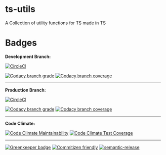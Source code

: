# ts-utils

A Collection of utility functions for TS made in TS

# Badges

**Development Branch:**

[![CircleCI](https://img.shields.io/circleci/project/github/VamshiKrishnaAlladi/ts-utils/development.svg?label=CircleCI%20Build)](https://circleci.com/gh/VamshiKrishnaAlladi/ts-utils/tree/development)

[![Codacy branch grade](https://img.shields.io/codacy/grade/087ef7b36a114df2827bec3a1e4f2299/development.svg?label=Codacy%20Grade&colorB=32CF99)](https://app.codacy.com/app/VamshiKrishnaAlladi/ts-utils/dashboard?bid=6675977)
[![Codacy branch coverage](https://img.shields.io/codacy/coverage/087ef7b36a114df2827bec3a1e4f2299/development.svg?label=Codacy%20Coverage&colorB=32CF99)](https://app.codacy.com/app/VamshiKrishnaAlladi/ts-utils/dashboard?bid=6675977)

---

**Production Branch:**

[![CircleCI](https://img.shields.io/circleci/project/github/VamshiKrishnaAlladi/ts-utils/production.svg?label=CircleCI%20Build)](https://circleci.com/gh/VamshiKrishnaAlladi/ts-utils/tree/production)

[![Codacy branch grade](https://img.shields.io/codacy/grade/087ef7b36a114df2827bec3a1e4f2299/production.svg?label=Codacy%20Grade&colorB=32CF99)](https://app.codacy.com/app/VamshiKrishnaAlladi/ts-utils/dashboard?bid=6675978)
[![Codacy branch coverage](https://img.shields.io/codacy/coverage/087ef7b36a114df2827bec3a1e4f2299/production.svg?label=Codacy%20Coverage&colorB=32CF99)](https://app.codacy.com/app/VamshiKrishnaAlladi/ts-utils/dashboard?bid=6675978)


---

**Code Climate:**

[![Code Climate Maintainability](https://api.codeclimate.com/v1/badges/04840fa233faea4a5a53/maintainability)](https://codeclimate.com/github/VamshiKrishnaAlladi/ts-utils/maintainability)
[![Code Climate Test Coverage](https://api.codeclimate.com/v1/badges/04840fa233faea4a5a53/test_coverage)](https://codeclimate.com/github/VamshiKrishnaAlladi/ts-utils/test_coverage)

---

[![Greenkeeper badge](https://badges.greenkeeper.io/VamshiKrishnaAlladi/ts-utils.svg)](https://greenkeeper.io/)
[![Commitizen friendly](https://img.shields.io/badge/commitizen-friendly-brightgreen.svg)](http://commitizen.github.io/cz-cli/)
[![semantic-release](https://img.shields.io/badge/%20%20%F0%9F%93%A6%F0%9F%9A%80-semantic--release-e10079.svg)](https://github.com/semantic-release/semantic-release)
